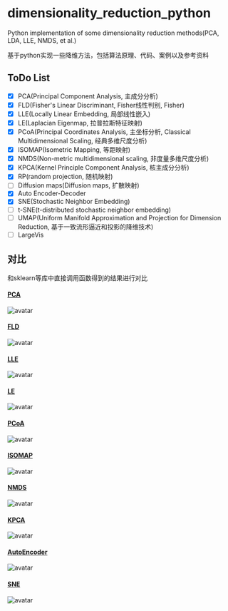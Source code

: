 # dimensionality_reduction_python
Python implementation of some dimensionality reduction methods(PCA, LDA, LLE, NMDS, et al.)

基于python实现一些降维方法，包括算法原理、代码、案例以及参考资料

## ToDo List

- [x] PCA(Principal Component Analysis, 主成分分析)
- [x] FLD(Fisher's Linear Discriminant, Fisher线性判别, Fisher)
- [x] LLE(Locally Linear Embedding, 局部线性嵌入)
- [x] LE(Laplacian Eigenmap, 拉普拉斯特征映射)
- [x] PCoA(Principal Coordinates Analysis, 主坐标分析, Classical Multidimensional Scaling, 经典多维尺度分析)
- [x] ISOMAP(Isometric Mapping, 等距映射)
- [x] NMDS(Non-metric multidimensional scaling, 非度量多维尺度分析)
- [x] KPCA(Kernel Principle Component Analysis, 核主成分分析)
- [x] RP(random projection, 随机映射)
- [ ] Diffusion maps(Diffusion maps, 扩散映射)
- [x] Auto Encoder-Decoder
- [x] SNE(Stochastic Neighbor Embedding)
- [ ] t-SNE(t-distributed stochastic neighbor embedding)
- [ ] UMAP(Uniform Manifold Approximation and Projection for Dimension Reduction, 基于一致流形逼近和投影的降维技术)
- [ ] LargeVis

## 对比

和sklearn等库中直接调用函数得到的结果进行对比

#### [PCA](./01_PCA/PCA.ipynb)
![avatar](./images/PCA_output.png)

#### [FLD](./02_FLD/Fisher.ipynb)
![avatar](./images/FLD_output.png)

#### [LLE](./03_LLE/LLE.ipynb)
![avatar](./images/LLE_output.png)

#### [LE](./04_LE/LE.ipynb)
![avatar](./images/LE_output.png)

#### [PCoA](./05_PCoA/PCoA.ipynb)
![avatar](./images/PCoA_output.png)

#### [ISOMAP](./06_ISOMAP/ISOMAP.ipynb)
![avatar](./images/ISOMAP_output.png)

#### [NMDS](./07_NMDS/NMDS.ipynb)
![avatar](./images/NMDS_output.png)

#### [KPCA](./08_KPCA/KPCA.ipynb)
![avatar](./images/KPCA_output.png)

#### [AutoEncoder](./11_AE/AutoEncoder.ipynb)
![avatar](./images/AE_output.png)

#### [SNE](./12_SNE/SNE.ipynb)
![avatar](./images/SNE_output.png)
